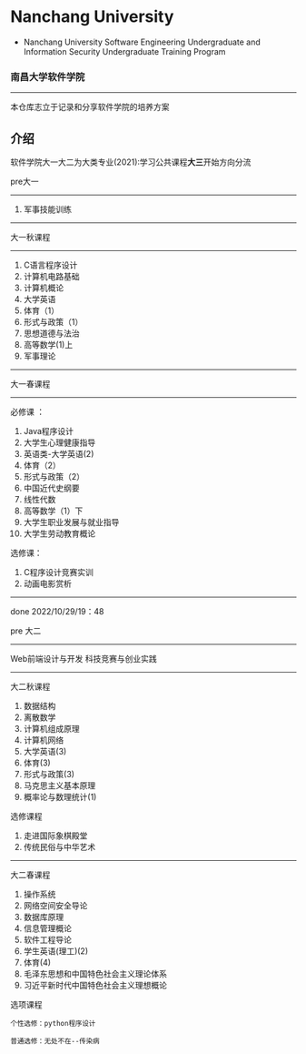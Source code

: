 # Nanchang University
* Nanchang University Software Engineering Undergraduate and Information Security Undergraduate Training Program

### 南昌大学软件学院

---

本仓库志立于记录和分享软件学院的培养方案



## 介绍

软件学院大一大二为大类专业(2021):学习公共课程**大三**开始方向分流



pre大一



---

1. 军事技能训练

---



大一秋课程

---

1. C语言程序设计
2. 计算机电路基础
3. 计算机概论
4. 大学英语
5. 体育（1）
6. 形式与政策（1）
7. 思想道德与法治
8. 高等数学(1)上
9. 军事理论



---

大一春课程



---



必修课 ：

1. Java程序设计
2. 大学生心理健康指导
3. 英语类-大学英语(2)
4. 体育（2）
5. 形式与政策（2）
6. 中国近代史纲要
7. 线性代数
8. 高等数学（1）下
9. 大学生职业发展与就业指导
10. 大学生劳动教育概论



选修课：

1. C程序设计竞赛实训
2. 动画电影赏析

---



done 2022/10/29/19：48


pre 大二

---

Web前端设计与开发
科技竞赛与创业实践

---

大二秋课程

1. 数据结构
2. 离散数学
3. 计算机组成原理
4. 计算机网络
5. 大学英语(3)
6. 体育(3)
7. 形式与政策(3)
8. 马克思主义基本原理
9. 概率论与数理统计(1)

选修课程
1. 走进国际象棋殿堂
2. 传统民俗与中华艺术


---


大二春课程
1. 操作系统
2. 网络空间安全导论
3. 数据库原理
4. 信息管理概论
5. 软件工程导论
6. 学生英语(理工)(2)
7. 体育(4)
8. 毛泽东思想和中国特色社会主义理论体系
9. 习近平新时代中国特色社会主义理想概论

选项课程
    
    个性选修：python程序设计

    普通选修：无处不在--传染病


